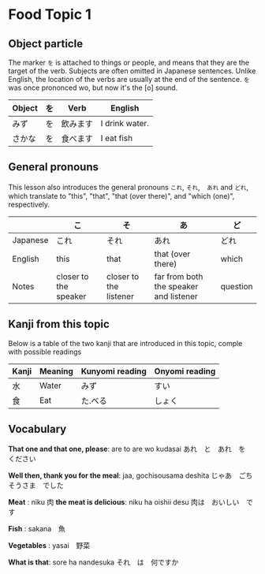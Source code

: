# Food Topic 1

## Object particle

The marker `を` is attached to things or people, and means that they are the target of the verb. Subjects are often omitted in Japanese sentences.
Unlike English, the location of the verbs are usually at the end of the sentence. `を` was once prononced wo, but now it's the [o] sound.

| Object | を | Verb | English |
| --- | --- | --- | --- |
| みず | を | 飲みます | I drink water. |
| さかな | を | 食べます | I eat fish |

## General pronouns

This lesson also introduces the general pronouns `これ`, `それ`,　`あれ` and `どれ`, which translate to "this", "that", "that (over there)", and "which (one)", respectively.

|  | こ | そ | あ | ど |
| --- | --- | --- | --- | --- |
| Japanese | これ | それ | あれ | どれ |
| English | this | that | that (over there) | which |
| Notes | closer to the speaker | closer to the listener | far from both the speaker and listener | question |

## Kanji from this topic

Below is a table of the two kanji that are introduced in this topic, comple with possible readings

| Kanji | Meaning | Kunyomi reading | Onyomi reading |
| --- | --- | --- | --- |
| 水 | Water | みず | すい |
| 食 | Eat | た.べる | しょく |

## Vocabulary

**That one and that one, please**: are to are wo kudasai あれ　と　あれ　を　ください

**Well then, thank you for the meal**: jaa, gochisousama deshita じゃあ　ごちそうさま　でした

**Meat**
: niku 肉
**the meat is delicious**: niku ha oishii desu 肉は　おいしい　です

**Fish**
: sakana　魚

**Vegetables**
: yasai　野菜　

**What is that**: sore ha nandesuka それ　は　何ですか